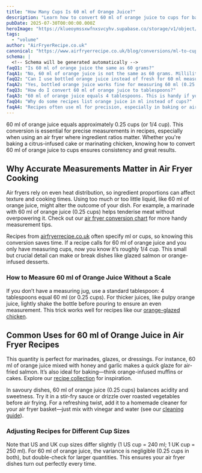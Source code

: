 ```yaml
---
title: "How Many Cups Is 60 ml of Orange Juice?"
description: "Learn how to convert 60 ml of orange juice to cups for baking or cooking with this simple guide. Perfect for air fryer recipes!"
pubDate: 2025-07-30T00:00:00.000Z
heroImage: "https://klueoymssxwfnxsvcyhv.supabase.co/storage/v1/object/public/Shmucket/how-many-cups-is-60-ml-of-orange-juice.webp"
tags:
  - "volume"
author: "AirFryerRecipe.co.uk"
canonical: "https://www.airfryerrecipe.co.uk/blog/conversions/ml-to-cups/how-many-cups-is-60-ml-of-orange-juice"
schema: |
  <!-- Schema will be generated automatically -->
faqQ1: "Is 60 ml of orange juice the same as 60 grams?"
faqA1: "No, 60 ml of orange juice is not the same as 60 grams. Milliliters measure volume, while grams measure weight. The weight of 60 ml of orange juice can vary slightly depending on its density (usually around 61–63 grams), but for most recipes, the difference is minimal."
faqQ2: "Can I use bottled orange juice instead of fresh for 60 ml measurements?"
faqA2: "Yes, bottled orange juice works fine for measuring 60 ml (0.25 cups). However, fresh juice often has a brighter flavour. If using concentrated juice, dilute it as directed before measuring. For recipes like marinades, either option works—just adjust sugar or acidity if needed."
faqQ3: "How do I convert 60 ml of orange juice to tablespoons?"
faqA3: "60 ml of orange juice equals 4 tablespoons. This is handy if you don’t have a measuring cup. For accuracy, use a standard tablespoon (15 ml per tablespoon) and level off the juice for precise amounts."
faqQ4: "Why do some recipes list orange juice in ml instead of cups?"
faqA4: "Recipes often use ml for precision, especially in baking or air fryer cooking, where small measurements matter. Cups can vary by region, but 60 ml (0.25 cups) is a universal standard. Always check the recipe’s origin to confirm which measuring system it uses."
---
```

<p>60 ml of orange juice equals approximately 0.25 cups (or 1/4 cup). This conversion is essential for precise measurements in recipes, especially when using an air fryer where ingredient ratios matter. Whether you're baking a citrus-infused cake or marinating chicken, knowing how to convert 60 ml of orange juice to cups ensures consistency and great results.</p>

<h2>Why Accurate Measurements Matter in Air Fryer Cooking</h2>  
<p>Air fryers rely on even heat distribution, so ingredient proportions can affect texture and cooking times. Using too much or too little liquid, like 60 ml of orange juice, might alter the outcome of your dish. For example, a marinade with 60 ml of orange juice (0.25 cups) helps tenderise meat without overpowering it. Check out our <a href=https://www.airfryerrecipe.co.uk/air-fryer-conversion-chart>air fryer conversion chart</a> for more handy measurement tips.</p>  

<p>Recipes from <a href=https://www.airfryerrecipe.co.uk>airfryerrecipe.co.uk</a> often specify ml or cups, so knowing this conversion saves time. If a recipe calls for 60 ml of orange juice and you only have measuring cups, now you know it’s roughly 1/4 cup. This small but crucial detail can make or break dishes like glazed salmon or orange-infused desserts.</p>  

<h3>How to Measure 60 ml of Orange Juice Without a Scale</h3>  
<p>If you don’t have a measuring jug, use a standard tablespoon: 4 tablespoons equal 60 ml (or 0.25 cups). For thicker juices, like pulpy orange juice, lightly shake the bottle before pouring to ensure an even measurement. This trick works well for recipes like our <a href=https://www.airfryerrecipe.co.uk/recipe-category/chicken>orange-glazed chicken</a>.</p>  

<h2>Common Uses for 60 ml of Orange Juice in Air Fryer Recipes</h2>  
<p>This quantity is perfect for marinades, glazes, or dressings. For instance, 60 ml of orange juice mixed with honey and garlic makes a quick glaze for air-fried salmon. It’s also ideal for baking—think orange-infused muffins or cakes. Explore our <a href=https://www.airfryerrecipe.co.uk/recipes>recipe collection</a> for inspiration.</p>  

<p>In savoury dishes, 60 ml of orange juice (0.25 cups) balances acidity and sweetness. Try it in a stir-fry sauce or drizzle over roasted vegetables before air frying. For a refreshing twist, add it to a homemade cleaner for your air fryer basket—just mix with vinegar and water (see our <a href=https://www.airfryerrecipe.co.uk/air-fryer-cleaner>cleaning guide</a>).</p>  

<h3>Adjusting Recipes for Different Cup Sizes</h3>  
<p>Note that US and UK cup sizes differ slightly (1 US cup = 240 ml; 1 UK cup = 250 ml). For 60 ml of orange juice, the variance is negligible (0.25 cups in both), but double-check for larger quantities. This ensures your air fryer dishes turn out perfectly every time.</p>
